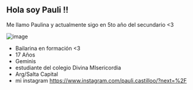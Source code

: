 ## Hola soy Pauli !!


Me llamo Paulina y actualmente sigo en 5to año del secundario <3

![image](https://i.pinimg.com/564x/53/d5/44/53d544657c573c87f4029a840bddb5cf.jpg)
- Bailarina en formación <3
- 17 Años
- Geminis
- estudiante del colegio Divina MIsericordia
- Arg/Salta Capital
- mi instagram https://www.instagram.com/pauli.castilloo/?next=%2F

